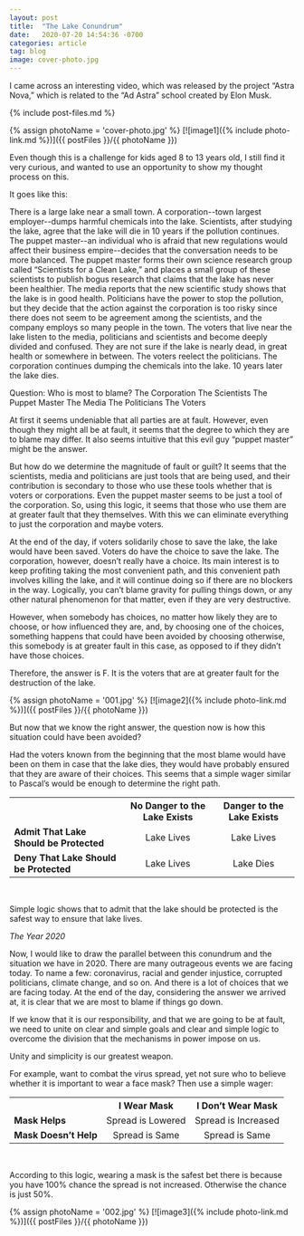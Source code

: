 ```yaml
---
layout: post
title:  "The Lake Conundrum"
date:   2020-07-20 14:54:36 -0700
categories: article
tag: blog
image: cover-photo.jpg
---
```


I came across an interesting video, which was released by the project “Astra Nova,” which is related to the “Ad Astra” school created by Elon Musk.

{% include post-files.md %}

{% assign photoName = 'cover-photo.jpg' %}
[![image1]({% include photo-link.md %})]({{ postFiles }}/{{ photoName }})

Even though this is a challenge for kids aged 8 to 13 years old, I still find it very curious, and wanted to use an opportunity to show my thought process on this.

It goes like this: 

There is a large lake near a small town. A corporation--town largest employer--dumps harmful chemicals into the lake. Scientists, after studying the lake, agree that the lake will die in 10 years if the pollution continues. The puppet master--an individual who is afraid that new regulations would affect their business empire--decides that the conversation needs to be more balanced. The puppet master forms their own science research group called “Scientists for a Clean Lake,” and places a small group of these scientists to publish bogus research that claims that the lake has never been healthier. The media reports that the new scientific study shows that the lake is in good health. Politicians have the power to stop the pollution, but they decide that the action against the corporation is too risky since there does not seem to be agreement among the scientists, and the company employs so many people in the town. The voters that live near the lake listen to the media, politicians and scientists and become deeply divided and confused. They are not sure if the lake is nearly dead, in great health or somewhere in between. The voters reelect the politicians. The corporation continues dumping the chemicals into the lake. 10 years later the lake dies.

Question: 
Who is most to blame?
The Corporation
The Scientists
The Puppet Master
The Media
The Politicians
The Voters

At first it seems undeniable that all parties are at fault. However, even though they might all be at fault, it seems that the degree to which they are to blame may differ. It also seems intuitive that this evil guy “puppet master” might be the answer.

But how do we determine the magnitude of fault or guilt? It seems that the scientists, media and politicians are just tools that are being used, and their contribution is secondary to those who use these tools whether that is voters or corporations. Even the puppet master seems to be just a tool of the corporation. So, using this logic, it seems that those who use them are at greater fault that they themselves. With this we can eliminate everything to just the corporation and maybe voters.

At the end of the day, if voters solidarily chose to save the lake, the lake would have been saved.  Voters do have the choice to save the lake. The corporation, however, doesn’t really have a choice. Its main interest is to keep profiting taking the most convenient path, and this convenient path involves killing the lake, and it will continue doing so if there are no blockers in the way. Logically, you can’t blame gravity for pulling things down, or any other natural phenomenon for that matter, even if they are very destructive.

However, when somebody has choices, no matter how likely they are to choose, or how influenced they are, and, by choosing one of the choices, something happens that could have been avoided by choosing otherwise, this somebody is at greater fault in this case, as opposed to if they didn’t have those choices.

Therefore, the answer is F. It is the voters that are at greater fault for the destruction of the lake.

{% assign photoName = '001.jpg' %}
[![image2]({% include photo-link.md %})]({{ postFiles }}/{{ photoName }})

But now that we know the right answer, the question now is how this situation could have been avoided?

Had the voters known from the beginning that the most blame would have been on them in case that the lake dies, they would have probably ensured that they are aware of their choices. This seems that a simple wager similar to Pascal’s would be enough to determine the right path.

 <table>
  <tr>
    <th></th>
    <th>No Danger to the Lake Exists</th>
    <th>Danger to the Lake Exists</th>
  </tr>
  <tr>
    <td><b>Admit That Lake Should be Protected</b></td>
    <td style="text-align:center">Lake Lives</td>
    <td style="text-align:center">Lake Lives</td>
  </tr>
  <tr>
    <td><b>Deny That Lake Should be Protected</b></td>
    <td style="text-align:center">Lake Lives</td>
    <td style="text-align:center">Lake Dies</td>
  </tr>
</table>
<br>

Simple logic shows that to admit that the lake should be protected is the safest way to ensure that lake lives.

<i>The Year 2020</i>

Now, I would like to draw the parallel between this conundrum and the situation we have in 2020. There are many outrageous events we are facing today. To name a few: coronavirus, racial and gender injustice, corrupted politicians, climate change, and so on. And there is a lot of choices that we are facing today. At the end of the day, considering the answer we arrived at, it is clear that we are most to blame if things go down.

If we know that it is our responsibility, and that we are going to be at fault, we need to unite on clear and simple goals and clear and simple logic to overcome the division that the mechanisms in power impose on us.

Unity and simplicity is our greatest weapon. 

For example, want to combat the virus spread, yet not sure who to believe whether it is important to wear a face mask? Then use a simple wager:

<table style="width:100%">
  <tr>
    <th></th>
    <th>I Wear Mask</th>
    <th>I Don’t Wear Mask</th>
  </tr>
  <tr>
    <td><b>Mask Helps</b></td>
    <td style="text-align:center">Spread is Lowered</td>
    <td style="text-align:center">Spread is Increased</td>
  </tr>
  <tr>
    <td><b>Mask Doesn’t Help</b></td>
    <td style="text-align:center">Spread is Same</td>
    <td style="text-align:center">Spread is Same</td>
  </tr>
</table>
<br>

According to this logic, wearing a mask is the safest bet there is because you have 100% chance the spread is not increased. Otherwise the chance is just 50%.

{% assign photoName = '002.jpg' %}
[![image3]({% include photo-link.md %})]({{ postFiles }}/{{ photoName }})

